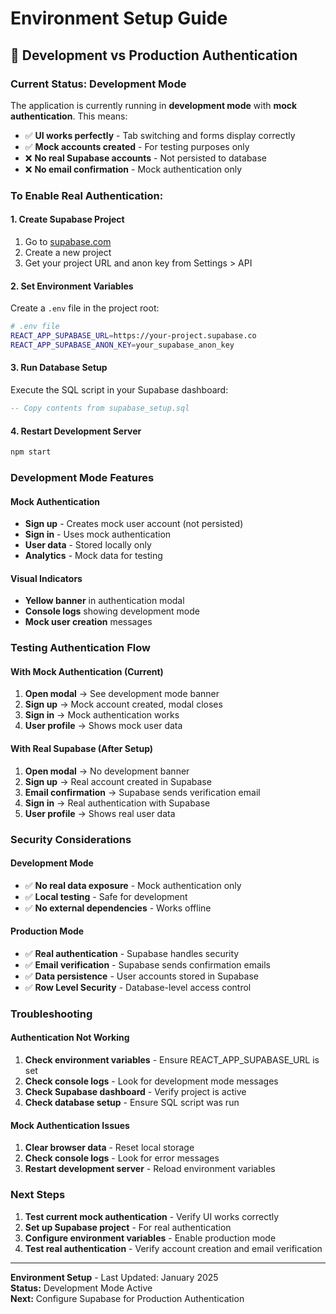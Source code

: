 # Environment Setup Guide

## 🔧 Development vs Production Authentication

### **Current Status: Development Mode**
The application is currently running in **development mode** with **mock authentication**. This means:

- ✅ **UI works perfectly** - Tab switching and forms display correctly
- ✅ **Mock accounts created** - For testing purposes only
- ❌ **No real Supabase accounts** - Not persisted to database
- ❌ **No email confirmation** - Mock authentication only

### **To Enable Real Authentication:**

#### **1. Create Supabase Project**
1. Go to [supabase.com](https://supabase.com)
2. Create a new project
3. Get your project URL and anon key from Settings > API

#### **2. Set Environment Variables**
Create a `.env` file in the project root:

```bash
# .env file
REACT_APP_SUPABASE_URL=https://your-project.supabase.co
REACT_APP_SUPABASE_ANON_KEY=your_supabase_anon_key
```

#### **3. Run Database Setup**
Execute the SQL script in your Supabase dashboard:
```sql
-- Copy contents from supabase_setup.sql
```

#### **4. Restart Development Server**
```bash
npm start
```

### **Development Mode Features**

#### **Mock Authentication**
- **Sign up** - Creates mock user account (not persisted)
- **Sign in** - Uses mock authentication
- **User data** - Stored locally only
- **Analytics** - Mock data for testing

#### **Visual Indicators**
- **Yellow banner** in authentication modal
- **Console logs** showing development mode
- **Mock user creation** messages

### **Testing Authentication Flow**

#### **With Mock Authentication (Current)**
1. **Open modal** → See development mode banner
2. **Sign up** → Mock account created, modal closes
3. **Sign in** → Mock authentication works
4. **User profile** → Shows mock user data

#### **With Real Supabase (After Setup)**
1. **Open modal** → No development banner
2. **Sign up** → Real account created in Supabase
3. **Email confirmation** → Supabase sends verification email
4. **Sign in** → Real authentication with Supabase
5. **User profile** → Shows real user data

### **Security Considerations**

#### **Development Mode**
- ✅ **No real data exposure** - Mock authentication only
- ✅ **Local testing** - Safe for development
- ✅ **No external dependencies** - Works offline

#### **Production Mode**
- ✅ **Real authentication** - Supabase handles security
- ✅ **Email verification** - Supabase sends confirmation emails
- ✅ **Data persistence** - User accounts stored in Supabase
- ✅ **Row Level Security** - Database-level access control

### **Troubleshooting**

#### **Authentication Not Working**
1. **Check environment variables** - Ensure REACT_APP_SUPABASE_URL is set
2. **Check console logs** - Look for development mode messages
3. **Check Supabase dashboard** - Verify project is active
4. **Check database setup** - Ensure SQL script was run

#### **Mock Authentication Issues**
1. **Clear browser data** - Reset local storage
2. **Check console logs** - Look for error messages
3. **Restart development server** - Reload environment variables

### **Next Steps**

1. **Test current mock authentication** - Verify UI works correctly
2. **Set up Supabase project** - For real authentication
3. **Configure environment variables** - Enable production mode
4. **Test real authentication** - Verify account creation and email verification

---

**Environment Setup** - Last Updated: January 2025  
**Status:** Development Mode Active  
**Next:** Configure Supabase for Production Authentication
